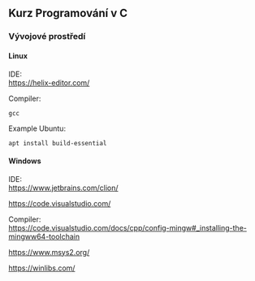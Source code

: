 ## Kurz Programování v C

### Vývojové prostředí
#### Linux
IDE:\
https://helix-editor.com/

Compiler:
```
gcc
```
Example Ubuntu:
```
apt install build-essential
```
#### Windows
IDE:\
https://www.jetbrains.com/clion/

https://code.visualstudio.com/

Compiler:\
https://code.visualstudio.com/docs/cpp/config-mingw#_installing-the-mingww64-toolchain

https://www.msys2.org/

https://winlibs.com/
